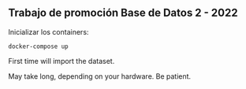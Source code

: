 ## Trabajo de promoción Base de Datos 2 - 2022

Inicializar los containers:
```
docker-compose up
```
First time will import the dataset. 

May take long, depending on your hardware. Be patient.